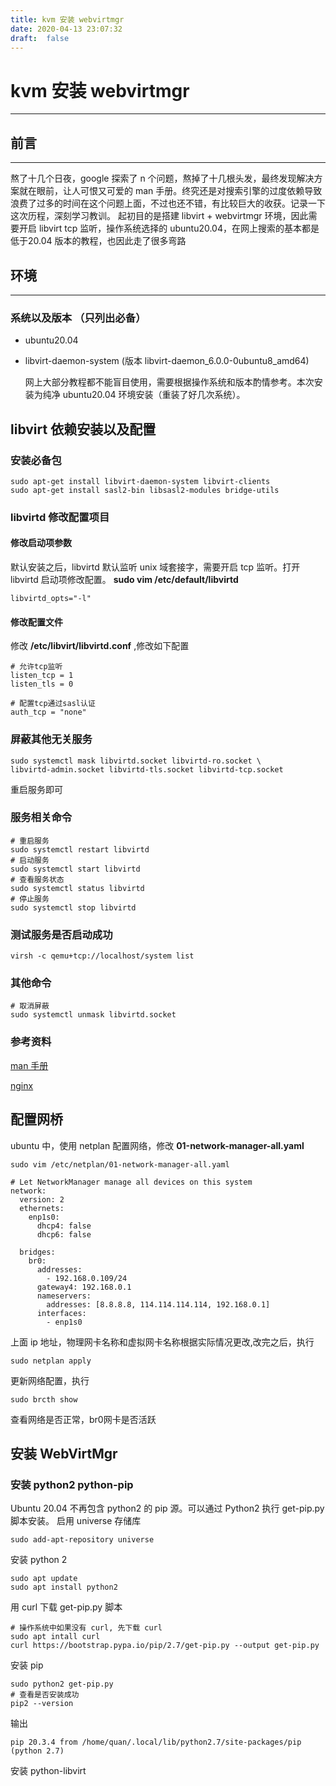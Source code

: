 ```yaml
---
title: kvm 安装 webvirtmgr
date: 2020-04-13 23:07:32
draft:  false
---
```


# kvm 安装 webvirtmgr
---

## 前言
---
  熬了十几个日夜，google 探索了 n 个问题，熬掉了十几根头发，最终发现解决方案就在眼前，让人可恨又可爱的 man 手册。终究还是对搜索引擎的过度依赖导致浪费了过多的时间在这个问题上面，不过也还不错，有比较巨大的收获。记录一下这次历程，深刻学习教训。
  起初目的是搭建 libvirt + webvirtmgr 环境，因此需要开启 libvirt tcp 监听，操作系统选择的 ubuntu20.04，在网上搜索的基本都是低于20.04 版本的教程，也因此走了很多弯路

## 环境
---
### 系统以及版本 （只列出必备）
- ubuntu20.04
- libvirt-daemon-system (版本  libvirt-daemon_6.0.0-0ubuntu8_amd64)

  网上大部分教程都不能盲目使用，需要根据操作系统和版本酌情参考。本次安装为纯净 ubuntu20.04 环境安装（重装了好几次系统）。
## libvirt 依赖安装以及配置
### 安装必备包
```shell
sudo apt-get install libvirt-daemon-system libvirt-clients
sudo apt-get install sasl2-bin libsasl2-modules bridge-utils
```
### libvirtd 修改配置项目
#### 修改启动项参数
  默认安装之后，libvirtd 默认监听 unix 域套接字，需要开启 tcp 监听。打开 libvirtd 启动项修改配置。
**sudo vim /etc/default/libvirtd**

```shell
libvirtd_opts="-l"
```
#### 修改配置文件
修改  **/etc/libvirt/libvirtd.conf** ,修改如下配置
```shell
# 允许tcp监听
listen_tcp = 1
listen_tls = 0

# 配置tcp通过sasl认证
auth_tcp = "none"
```

### 屏蔽其他无关服务
```shell
sudo systemctl mask libvirtd.socket libvirtd-ro.socket \
libvirtd-admin.socket libvirtd-tls.socket libvirtd-tcp.socket
```
重启服务即可

### 服务相关命令
```shell
# 重启服务
sudo systemctl restart libvirtd
# 启动服务
sudo systemctl start libvirtd
# 查看服务状态
sudo systemctl status libvirtd
# 停止服务
sudo systemctl stop libvirtd
```

### 测试服务是否启动成功

```shell
virsh -c qemu+tcp://localhost/system list
```




### 其他命令
```shell
# 取消屏蔽
sudo systemctl unmask libvirtd.socket
```

### 参考资料

[man 手册](https://manpages.ubuntu.com/manpages/focal/man8/libvirtd.8.html)

[nginx](/samba/git_stash_usage)

## 配置网桥

ubuntu 中，使用 netplan 配置网络，修改 **01-network-manager-all.yaml**
```shell
sudo vim /etc/netplan/01-network-manager-all.yaml
```
```shell
# Let NetworkManager manage all devices on this system
network:
  version: 2
  ethernets:
    enp1s0:
      dhcp4: false
      dhcp6: false

  bridges:
    br0:
      addresses:
        - 192.168.0.109/24
      gateway4: 192.168.0.1
      nameservers:
        addresses: [8.8.8.8, 114.114.114.114, 192.168.0.1]
      interfaces:
        - enp1s0
```
上面 ip 地址，物理网卡名称和虚拟网卡名称根据实际情况更改,改完之后，执行
```shell
sudo netplan apply
```
更新网络配置，执行
```shell
sudo brcth show
```
查看网络是否正常，br0网卡是否活跃

## 安装 WebVirtMgr
### 安装 python2 python-pip
Ubuntu 20.04 不再包含 python2 的 pip 源。可以通过 Python2 执行 get-pip.py 脚本安装。
启用 universe 存储库
```shell
sudo add-apt-repository universe
```
安装 python 2
```shell
sudo apt update
sudo apt install python2
```
用 curl 下载 get-pip.py 脚本
```shell
# 操作系统中如果没有 curl, 先下载 curl
sudo apt intall curl
curl https://bootstrap.pypa.io/pip/2.7/get-pip.py --output get-pip.py
```
安装 pip
```shell
sudo python2 get-pip.py
# 查看是否安装成功
pip2 --version
```
输出
```shell
pip 20.3.4 from /home/quan/.local/lib/python2.7/site-packages/pip (python 2.7)
```
安装 python-libvirt







